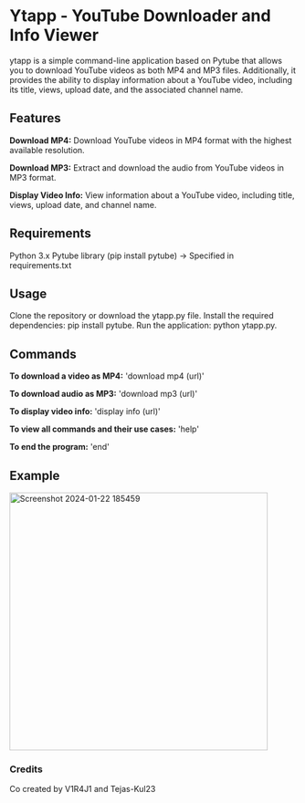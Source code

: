 # Ytapp - YouTube Downloader and Info Viewer

ytapp is a simple command-line application based on Pytube that allows you to download YouTube videos as both MP4 and MP3 files. Additionally, it provides the ability to display information about a YouTube video, including its title, views, upload date, and the associated channel name.

## Features
**Download MP4:** Download YouTube videos in MP4 format with the highest available resolution.

**Download MP3:** Extract and download the audio from YouTube videos in MP3 format.

**Display Video Info:** View information about a YouTube video, including title, views, upload date, and channel name.

## Requirements
Python 3.x
Pytube library (pip install pytube) -> Specified in requirements.txt

## Usage
Clone the repository or download the ytapp.py file.
Install the required dependencies: pip install pytube.
Run the application: python ytapp.py.

## Commands
**To download a video as MP4:** 'download mp4 (url)'

**To download audio as MP3:** 'download mp3 (url)'

**To display video info:** 'display info (url)'

**To view all commands and their use cases:** 'help'
 
**To end the program:** 'end'

## Example
<img width="452" alt="Screenshot 2024-01-22 185459" src="https://github.com/V1R4J1/Ytapp/assets/157297705/90791b0c-b358-4000-9007-0c78536ee701">

### Credits
Co created by V1R4J1 and Tejas-Kul23




